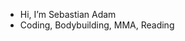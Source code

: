 - Hi, I’m Sebastian Adam
- Coding, Bodybuilding, MMA, Reading
<!---
sebastiannadam/sebastiannadam is a ✨ special ✨ repository because its `README.md` (this file) appears on your GitHub profile.
You can click the Preview link to take a look at your changes.
--->
